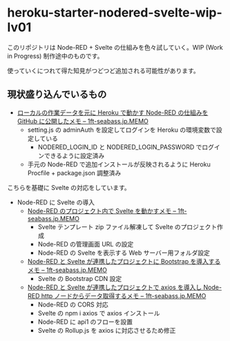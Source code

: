 # heroku-starter-nodered-svelte-wip-lv01

このリポジトリは Node-RED + Svelte の仕組みを色々試していく。WIP (Work in Progress) 制作途中のものです。

使っていくにつれて得た知見がつどつど追加される可能性があります。

## 現状盛り込んでいるもの

- [ローカルの作業データを元に Heroku で動かす Node-RED の仕組みを GitHub に公開したメモ – 1ft-seabass.jp.MEMO](https://www.1ft-seabass.jp/memo/2021/10/09/made-heroku-node-red-local-based-starter/)
    - setting.js の adminAuth を設定してログインを Heroku の環境変数で設定している
        - NODERED_LOGIN_ID と NODERED_LOGIN_PASSWORD でログインできるように設定済み
    - 手元の Node-RED で追加インストールが反映されるように Heroku Procfile + package.json 調整済み

こちらを基礎に Svelte の対応をしています。

- Node-RED に Svelte の導入
  - [Node\-RED のプロジェクト内で Svelte を動かすメモ – 1ft\-seabass\.jp\.MEMO](https://www.1ft-seabass.jp/memo/2021/09/14/node-red-and-svelte-collaboration-basic/)
    - Svelte テンプレート zip ファイル解凍して Svelte のプロジェクト作成
    - Node-RED の管理画面 URL の設定
    - Node-RED の Svelte を表示する Web サーバー用フォルダ設定
  - [Node\-RED と Svelte が連携したプロジェクトに Bootstrap を導入するメモ – 1ft\-seabass\.jp\.MEMO](https://www.1ft-seabass.jp/memo/2021/09/15/node-red-and-svelte-and-bootstrap-collaboration-basic/)
    - Svelte の Bootstrap CDN 設定
  - [Node\-RED と Svelte が連携したプロジェクトで axios を導入し Node\-RED http ノードからデータ取得するメモ – 1ft\-seabass\.jp\.MEMO](https://www.1ft-seabass.jp/memo/2021/09/16/node-red-and-svelte-and-axios-collaboration-basic/)
    - Node-RED の CORS 対応
    - Svelte の npm i axios で axios インストール
    - Node-RED に api1 のフローを設置
    - Svelte の Rollup.js を axios に対応させるため修正

    